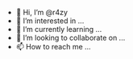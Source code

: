 - 👋 Hi, I’m @r4zy
- 👀 I’m interested in ...
- 🌱 I’m currently learning ...
- 💞️ I’m looking to collaborate on ...
- 📫 How to reach me ...

<!---
r4zy/r4zy is a ✨ special ✨ repository because its `README.md` (this file) appears on your GitHub profile.
You can click the Preview link to take a look at your changes.
--->
